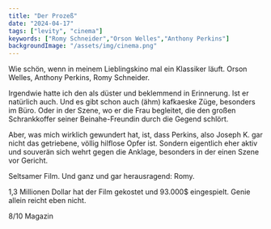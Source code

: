 ```yaml
---
title: "Der Prozeß"
date: "2024-04-17"
tags: ["levity", "cinema"]
keywords: ["Romy Schneider","Orson Welles","Anthony Perkins"]
backgroundImage: "/assets/img/cinema.png"
---
```

Wie schön, wenn in meinem Lieblingskino mal ein Klassiker läuft. Orson Welles, Anthony Perkins, Romy Schneider. 

Irgendwie hatte ich den als düster und beklemmend in Erinnerung. Ist er natürlich auch. Und es gibt schon auch (ähm) kafkaeske Züge, besonders im Büro. Oder in der Szene, wo er die Frau begleitet, die den großen Schrankkoffer seiner Beinahe-Freundin durch die Gegend schlört.

Aber, was mich wirklich gewundert hat, ist, dass Perkins, also Joseph K. gar nicht das getriebene, völlig hilflose Opfer ist. Sondern eigentlich eher aktiv und souverän sich wehrt gegen die Anklage, besonders in der einen Szene vor Gericht.

Seltsamer Film. Und ganz und gar herausragend: Romy.

1,3 Millionen Dollar hat der Film gekostet und 93.000$ eingespielt. Genie allein reicht eben nicht.

8/10 Magazin